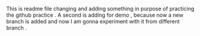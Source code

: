 This is readme file changing and adding something in purpose of practicing the github practice . 
A second is adding for demo , because now a new branch is added and now I am gonna experiment with it from different branch . 
